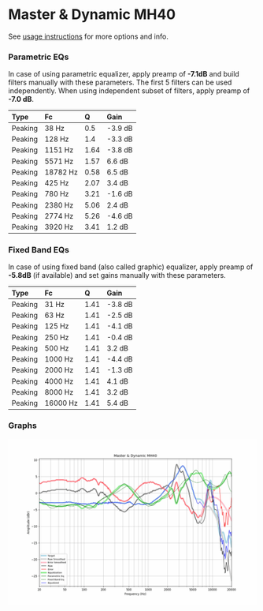 # Master & Dynamic MH40
See [usage instructions](https://github.com/jaakkopasanen/AutoEq#usage) for more options and info.

### Parametric EQs
In case of using parametric equalizer, apply preamp of **-7.1dB** and build filters manually
with these parameters. The first 5 filters can be used independently.
When using independent subset of filters, apply preamp of **-7.0 dB**.

| Type    | Fc       |    Q | Gain    |
|:--------|:---------|:-----|:--------|
| Peaking | 38 Hz    | 0.5  | -3.9 dB |
| Peaking | 128 Hz   | 1.4  | -3.3 dB |
| Peaking | 1151 Hz  | 1.64 | -3.8 dB |
| Peaking | 5571 Hz  | 1.57 | 6.6 dB  |
| Peaking | 18782 Hz | 0.58 | 6.5 dB  |
| Peaking | 425 Hz   | 2.07 | 3.4 dB  |
| Peaking | 780 Hz   | 3.21 | -1.6 dB |
| Peaking | 2380 Hz  | 5.06 | 2.4 dB  |
| Peaking | 2774 Hz  | 5.26 | -4.6 dB |
| Peaking | 3920 Hz  | 3.41 | 1.2 dB  |

### Fixed Band EQs
In case of using fixed band (also called graphic) equalizer, apply preamp of **-5.8dB**
(if available) and set gains manually with these parameters.

| Type    | Fc       |    Q | Gain    |
|:--------|:---------|:-----|:--------|
| Peaking | 31 Hz    | 1.41 | -3.8 dB |
| Peaking | 63 Hz    | 1.41 | -2.5 dB |
| Peaking | 125 Hz   | 1.41 | -4.1 dB |
| Peaking | 250 Hz   | 1.41 | -0.4 dB |
| Peaking | 500 Hz   | 1.41 | 3.2 dB  |
| Peaking | 1000 Hz  | 1.41 | -4.4 dB |
| Peaking | 2000 Hz  | 1.41 | -1.3 dB |
| Peaking | 4000 Hz  | 1.41 | 4.1 dB  |
| Peaking | 8000 Hz  | 1.41 | 3.2 dB  |
| Peaking | 16000 Hz | 1.41 | 5.4 dB  |

### Graphs
![](./Master%20&%20Dynamic%20MH40.png)